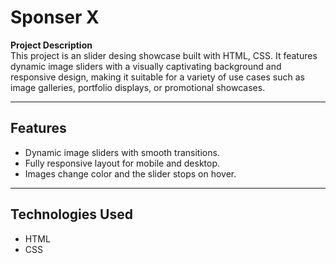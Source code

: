 # Sponser X

**Project Description**  
This project is an  slider desing showcase built with HTML, CSS. It features dynamic image sliders with a visually captivating background and responsive design, making it suitable for a variety of use cases such as image galleries, portfolio displays, or promotional showcases.

---

## Features

- Dynamic image sliders with smooth transitions.
- Fully responsive layout for mobile and desktop.
- Images change color and the slider stops on hover.

---

## Technologies Used

- HTML
- CSS

